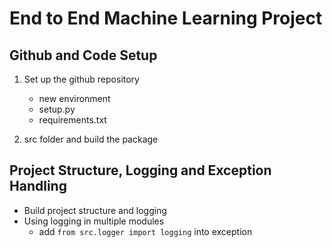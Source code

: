 # End to End Machine Learning Project

## Github and Code Setup

1. Set up the github repository
    
    - new environment
    - setup.py
    - requirements.txt

2. src folder and build the package

## Project Structure, Logging and Exception Handling

- Build project structure and logging 
- Using logging in multiple modules
    - add `from src.logger import logging` into exception


